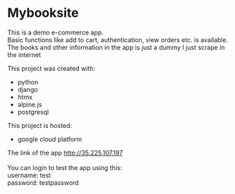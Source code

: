 # Mybooksite

This is a demo e-commerce app. <br /> 
Basic functions like add to cart, authentication, view orders etc. is available. <br />
The books and other information in the app is just a dummy I just scrape in the internet<br />

This project was created with:
* python
* django
* htmx
* alpine.js
* postgresql


This project is hosted:
* google cloud platform

The link of the app http://35.225.107.197 <br />
<br />
You can login to test the app using this: <br />
username: test <br />
password: testpassword <br />
